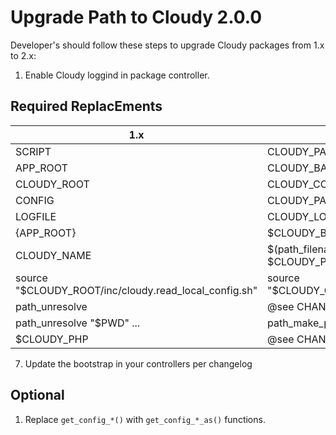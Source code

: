 <!--
id: upgrade_v2
tags: ''
-->

# Upgrade Path to Cloudy 2.0.0

Developer's should follow these steps to upgrade Cloudy packages from 1.x to 2.x:

1. Enable Cloudy loggind in package controller.

## Required ReplacEments

| 1.x                                                   | 2.x                                           |
|-------------------------------------------------------|-----------------------------------------------|
| SCRIPT                                                | CLOUDY_PACKAGE_CONTROLLER                     |
| APP_ROOT                                              | CLOUDY_BASEPATH                               |
| CLOUDY_ROOT                                           | CLOUDY_CORE_DIR                               |
| CONFIG                                                | CLOUDY_PACKAGE_CONFIG                         |
| LOGFILE                                               | CLOUDY_LOG                                    |
| {APP_ROOT}                                            | $CLOUDY_BASEPATH                              |
| CLOUDY_NAME                                           | $(path_filename $CLOUDY_PACKAGE_CONTROLLER)"  |
| source "$CLOUDY_ROOT/inc/cloudy.read_local_config.sh" | source "$CLOUDY_CORE_DIR/inc/config/early.sh" |
| path_unresolve                                        | @see CHANGELOG.txt                            |
| path_unresolve "$PWD" ...                             | path_make_pretty ...                          |
| $CLOUDY_PHP                                           | @see CHANGELOG.txt                            |

7. Update the bootstrap in your controllers per changelog

## Optional

1. Replace `get_config_*()` with `get_config_*_as()` functions.
